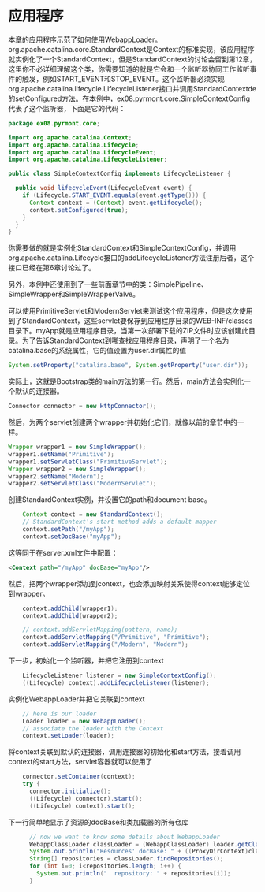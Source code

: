 # 应用程序

本章的应用程序示范了如何使用WebappLoader。org.apache.catalina.core.StandardContext是Context的标准实现，该应用程序就实例化了一个StandardContext，但是StandardContext的讨论会留到第12章，这里你不必详细理解这个类，你需要知道的就是它会和一个监听器协同工作监听事件的触发，例如START_EVENT和STOP_EVENT。这个监听器必须实现org.apache.catalina.lifecycle.LifecycleListener接口并调用StandardContextde的setConfigured方法。在本例中，ex08.pyrmont.core.SimpleContextConfig代表了这个监听器，下面是它的代码：

```java
package ex08.pyrmont.core;

import org.apache.catalina.Context;
import org.apache.catalina.Lifecycle;
import org.apache.catalina.LifecycleEvent;
import org.apache.catalina.LifecycleListener;

public class SimpleContextConfig implements LifecycleListener {

  public void lifecycleEvent(LifecycleEvent event) {
    if (Lifecycle.START_EVENT.equals(event.getType())) {
      Context context = (Context) event.getLifecycle();
      context.setConfigured(true);
    }
  }
}
```

你需要做的就是实例化StandardContext和SimpleContextConfig，并调用org.apache.catalina.Lifecycle接口的addLifecycleListener方法注册后者，这个接口已经在第6章讨论过了。

另外，本例中还使用到了一些前面章节中的类：SimplePipeline、SimpleWrapper和SimpleWrapperValve。

可以使用PrimitiveServlet和ModernServlet来测试这个应用程序，但是这次使用到了StandardContext，这些servlet要保存到应用程序目录的WEB-INF/classes目录下。myApp就是应用程序目录，当第一次部署下载的ZIP文件时应该创建此目录。为了告诉StandardContext到哪查找应用程序目录，声明了一个名为catalina.base的系统属性，它的值设置为user.dir属性的值

```java
System.setProperty("catalina.base", System.getProperty("user.dir"));
```

实际上，这就是Bootstrap类的main方法的第一行。然后，main方法会实例化一个默认的连接器。

```java
Connector connector = new HttpConnector();
```

然后，为两个servlet创建两个wrapper并初始化它们，就像以前的章节中的一样。

```java
Wrapper wrapper1 = new SimpleWrapper();
wrapper1.setName("Primitive");
wrapper1.setServletClass("PrimitiveServlet");
Wrapper wrapper2 = new SimpleWrapper();
wrapper2.setName("Modern");
wrapper2.setServletClass("ModernServlet");
```

创建StandardContext实例，并设置它的path和document base。

```java
    Context context = new StandardContext();
    // StandardContext's start method adds a default mapper
    context.setPath("/myApp");
    context.setDocBase("myApp");
```

这等同于在server.xml文件中配置：

```xml
<Context path="/myApp" docBase="myApp"/> 
```

然后，把两个wrapper添加到context，也会添加映射关系使得context能够定位到wrapper。

```java
    context.addChild(wrapper1);
    context.addChild(wrapper2);

    // context.addServletMapping(pattern, name);
    context.addServletMapping("/Primitive", "Primitive");
    context.addServletMapping("/Modern", "Modern");
```

下一步，初始化一个监听器，并把它注册到context

```java
    LifecycleListener listener = new SimpleContextConfig();
    ((Lifecycle) context).addLifecycleListener(listener);
```

实例化WebappLoader并把它关联到context

```java
    // here is our loader
    Loader loader = new WebappLoader();
    // associate the loader with the Context
    context.setLoader(loader);
```

将context关联到默认的连接器，调用连接器的初始化和start方法，接着调用context的start方法，servlet容器就可以使用了

```java
    connector.setContainer(context);
    try {
      connector.initialize();
      ((Lifecycle) connector).start();
      ((Lifecycle) context).start();
```

下一行简单地显示了资源的docBase和类加载器的所有仓库

```java
      // now we want to know some details about WebappLoader
      WebappClassLoader classLoader = (WebappClassLoader) loader.getClassLoader();
      System.out.println("Resources' docBase: " + ((ProxyDirContext)classLoader.getResources()).getDocBase());
      String[] repositories = classLoader.findRepositories();
      for (int i=0; i<repositories.length; i++) {
        System.out.println("  repository: " + repositories[i]);
      }
```

